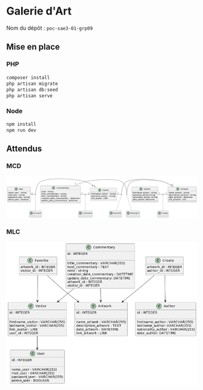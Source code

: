 # Galerie d'Art

Nom du dépôt : `poc-sae3-01-grp09`

## Mise en place

### PHP

```shell
composer install
php artisan migrate
php artisan db:seed
php artisan serve
```

### Node

```shell
npm install
npm run dev
```

## Attendus

### MCD

![MCD](attendus/diag_mcd.png)

### MLC

![MLD](attendus/diag_mld.png)
